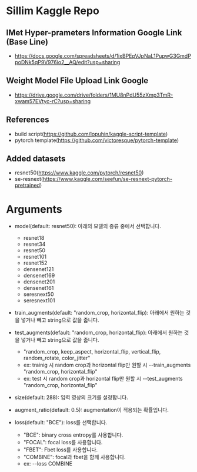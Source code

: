 # Sillim Kaggle Repo

## IMet Hyper-prameters Information Google Link (Base Line)
 - https://docs.google.com/spreadsheets/d/1ixBPEpVJpNaL1PupwG3GmdPpoDNk5qP9V976io2__AQ/edit?usp=sharing
 
## Weight Model File Upload Link Google
 - https://drive.google.com/drive/folders/1MU8nPdU55zXmp3TmR-xwam57EVtyc-rC?usp=sharing

## References

- build script(https://github.com/lopuhin/kaggle-script-template)
- pytorch template(https://github.com/victoresque/pytorch-template)

## Added datasets

- resnet50(https://www.kaggle.com/pytorch/resnet50)
- se-resnext(https://www.kaggle.com/seefun/se-resnext-pytorch-pretrained)


# Arguments

- model(default: resnet50): 아래의 모델의 종류 중에서 선택합니다.
    - resnet18
    - resnet34
    - resnet50
    - resnet101
    - resnet152
    - densenet121
    - densenet169
    - densenet201
    - densenet161
    - seresnext50
    - seresnext101


- train_augments(default: "random_crop, horizontal_flip): 아래에서 원하는 것을 넣거나 빼고 string으로 값을 줍니다.
- test_augments(default: "random_crop, horizontal_flip): 아래에서 원하는 것을 넣거나 빼고 string으로 값을 줍니다.
    - "random_crop, keep_aspect, horizontal_flip, vertical_flip, random_rotate, color_jitter"
    - ex: trainig 시 random crop과 horizontal flip만 원할 시 --train_augments "random_crop, horizontal_flip"
    - ex: test 시 random crop과 horizontal flip만 원할 시 --test_augments "random_crop, horizontal_flip"


- size(default: 288): 입력 영상의 크기를 설정합니다.
- augment_ratio(default: 0.5): augmentation이 적용되는 확률입니다.

- loss(default: "BCE"): loss를 선택합니다.
    - "BCE": binary cross entropy를 사용합니다.
    - "FOCAL": focal loss를 사용합니다.
    - "FBET": Fbet loss를 사용합니다.
    - "COMBINE": focal과 fbet을 함께 사용합니다.
    - ex: --loss COMBINE